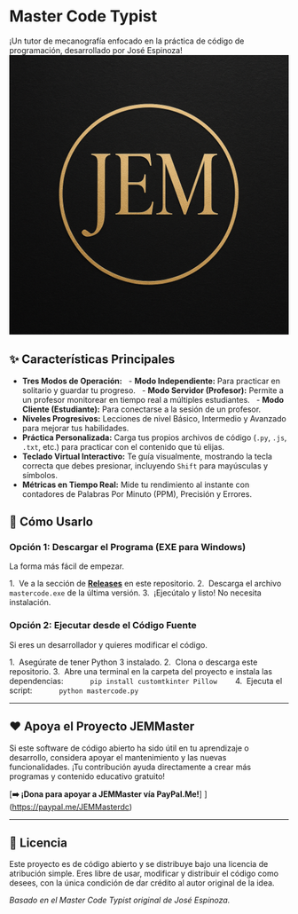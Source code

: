 # Master Code Typist

¡Un tutor de mecanografía enfocado en la práctica de código de programación, desarrollado por José Espinoza!
![Logo de Master Code Typist](img/logo.png)
## ✨ Características Principales

- **Tres Modos de Operación:**
  - **Modo Independiente:** Para practicar en solitario y guardar tu progreso.
  - **Modo Servidor (Profesor):** Permite a un profesor monitorear en tiempo real a múltiples estudiantes.
  - **Modo Cliente (Estudiante):** Para conectarse a la sesión de un profesor.
- **Niveles Progresivos:** Lecciones de nivel Básico, Intermedio y Avanzado para mejorar tus habilidades.
- **Práctica Personalizada:** Carga tus propios archivos de código (`.py`, `.js`, `.txt`, etc.) para practicar con el contenido que tú elijas.
- **Teclado Virtual Interactivo:** Te guía visualmente, mostrando la tecla correcta que debes presionar, incluyendo `Shift` para mayúsculas y símbolos.
- **Métricas en Tiempo Real:** Mide tu rendimiento al instante con contadores de Palabras Por Minuto (PPM), Precisión y Errores.

## 🚀 Cómo Usarlo

### Opción 1: Descargar el Programa (EXE para Windows)
La forma más fácil de empezar.

1.  Ve a la sección de **[Releases](https://github.com/jemmasterdc-glitch/master-code-typist/releases)** en este repositorio.
2.  Descarga el archivo `mastercode.exe` de la última versión.
3.  ¡Ejecútalo y listo! No necesita instalación.

### Opción 2: Ejecutar desde el Código Fuente
Si eres un desarrollador y quieres modificar el código.

1.  Asegúrate de tener Python 3 instalado.
2.  Clona o descarga este repositorio.
3.  Abre una terminal en la carpeta del proyecto e instala las dependencias:
    ```
    pip install customtkinter Pillow
    ```
4.  Ejecuta el script:
    ```
    python mastercode.py
    ```

---

## ❤️ Apoya el Proyecto JEMMaster

Si este software de código abierto ha sido útil en tu aprendizaje o desarrollo, considera apoyar el mantenimiento y las nuevas funcionalidades. ¡Tu contribución ayuda directamente a crear más programas y contenido educativo gratuito!

[**➡️ ¡Dona para apoyar a JEMMaster vía PayPal.Me!**]
](https://paypal.me/JEMMasterdc)

---

## 📄 Licencia

Este proyecto es de código abierto y se distribuye bajo una licencia de atribución simple. Eres libre de usar, modificar y distribuir el código como desees, con la única condición de dar crédito al autor original de la idea.

*Basado en el Master Code Typist original de José Espinoza.*
